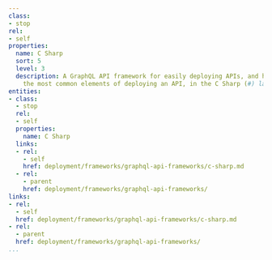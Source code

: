 ```yaml
---
class:
- stop
rel:
- self
properties:
  name: C Sharp
  sort: 5
  level: 3
  description: A GraphQL API framework for easily deploying APIs, and handles all
    the most common elements of deploying an API, in the C Sharp (#) language.
entities:
- class:
  - stop
  rel:
  - self
  properties:
    name: C Sharp
  links:
  - rel:
    - self
    href: deployment/frameworks/graphql-api-frameworks/c-sharp.md
  - rel:
    - parent
    href: deployment/frameworks/graphql-api-frameworks/
links:
- rel:
  - self
  href: deployment/frameworks/graphql-api-frameworks/c-sharp.md
- rel:
  - parent
  href: deployment/frameworks/graphql-api-frameworks/
...
```

